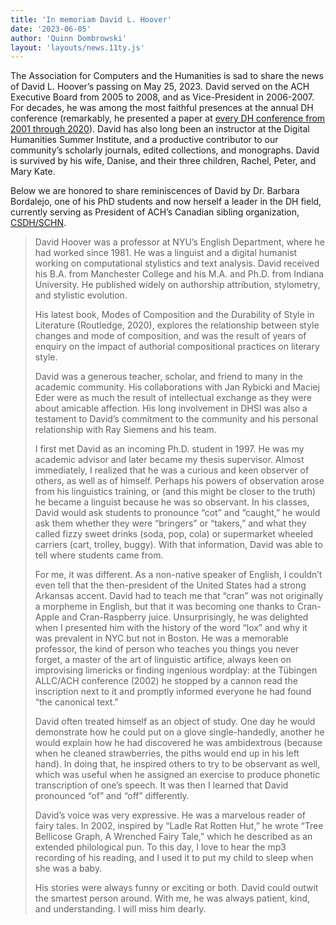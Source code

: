 ```yaml
---
title: 'In memoriam David L. Hoover'
date: '2023-06-05'
author: 'Quinn Dombrowski'
layout: 'layouts/news.11ty.js'
---
```


The Association for Computers and the Humanities is sad to share the news of David L. Hoover’s passing on May 25, 2023. David served on the ACH Executive Board from 2005 to 2008, and as Vice-President in 2006-2007. For decades, he was among the most faithful presences at the annual DH conference (remarkably, he presented a paper at [every DH conference from 2001 through 2020](https://dh-abstracts.library.virginia.edu/authors/23)). David has also long been an instructor at the Digital Humanities Summer Institute, and a productive contributor to our community’s scholarly journals, edited collections, and monographs. David is survived by his wife, Danise, and their three children, Rachel, Peter, and Mary Kate.

Below we are honored to share reminiscences of David by Dr. Barbara Bordalejo, one of his PhD students and now herself a leader in the DH field, currently serving as President of ACH’s Canadian sibling organization, [CSDH/SCHN](https://csdh-schn.org/about-csdh-schn/).

> David Hoover was a professor at NYU’s English Department, where he had worked since 1981. He was a linguist and a digital humanist working on computational stylistics and text analysis. David received his B.A. from Manchester College and his M.A. and Ph.D. from Indiana University. He published widely on authorship attribution, stylometry, and stylistic evolution.
>
> His latest book, Modes of Composition and the Durability of Style in Literature (Routledge, 2020), explores the relationship between style changes and mode of composition, and was the result of years of enquiry on the impact of authorial compositional practices on literary style.
>
> David was a generous teacher, scholar, and friend to many in the academic community. His collaborations with Jan Rybicki and Maciej Eder were as much the result of intellectual exchange as they were about amicable affection. His long involvement in DHSI was also a testament to David’s commitment to the community and his personal relationship with Ray Siemens and his team.  
>
> I first met David as an incoming Ph.D. student in 1997. He was my academic advisor and later became my thesis supervisor. Almost immediately, I realized that he was a curious and keen observer of others, as well as of himself. Perhaps his powers of observation arose from his linguistics training, or (and this might be closer to the truth) he became a linguist because he was so observant. In his classes, David would ask students to pronounce “cot” and “caught,” he would ask them whether they were “bringers” or “takers,” and what they called fizzy sweet drinks (soda, pop, cola) or supermarket wheeled carriers (cart, trolley, buggy). With that information, David was able to tell where students came from.
>
> For me, it was different. As a non-native speaker of English, I couldn’t even tell that the then-president of the United States had a strong Arkansas accent. David had to teach me that “cran” was not originally a morpheme in English, but that it was becoming one thanks to Cran-Apple and Cran-Raspberry juice. Unsurprisingly, he was delighted when I presented him with the history of the word “lox” and why it was prevalent in NYC but not in Boston. He was a memorable professor, the kind of person who teaches you things you never forget, a master of the art of linguistic artifice, always keen on improvising limericks or finding ingenious wordplay: at the Tübingen ALLC/ACH conference (2002) he stopped by a cannon read the inscription next to it and promptly informed everyone he had found “the canonical text.”
>
> David often treated himself as an object of study. One day he would demonstrate how he could put on a glove single-handedly, another he would explain how he had discovered he was ambidextrous (because when he cleaned strawberries, the piths would end up in his left hand). In doing that, he inspired others to try to be observant as well, which was useful when he assigned an exercise to produce phonetic transcription of one’s speech. It was then I learned that David pronounced “of” and “off” differently.
>
> David’s voice was very expressive. He was a marvelous reader of fairy tales. In 2002, inspired by “Ladle Rat Rotten Hut,” he wrote “Tree Bellicose Graph, A Wrenched Fairy Tale,” which he described as an extended philological pun. To this day, I love to hear the mp3 recording of his reading, and I used it to put my child to sleep when she was a baby.
>
> His stories were always funny or exciting or both. David could outwit the smartest person around. With me, he was always patient, kind, and understanding. I will miss him dearly.
